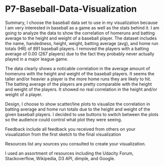 # P7-Baseball-Data-Visualization

Summary,
I choose the baseball data set to use in my visualization because I am very interested in baseball as a game as well as the  stats behind it. I am going to analyze the data to show the correlation of homeruns and batting average to the height and weight of a baseball player. The dataset includes the name, handedness, height, weight, batting average (avg), and home run totals (HR) of 891 baseball players. I removed the players with a batting average of 0.00 (267 players) due to the fact they probably never actually played in a major league game. 

The data clearly shows a noticable correlation in the average amount of homeruns with the height and weight of the baseball players. It seems the taller and/or heavier a player is the more home runs they are likely to hit. The batting average of the players are pretty comparable with the height and weight of the players. It showed no real correlation in the height and/or weight of a player.


Design,
I choose to show scatter/line plots to visualize the correlation in batting average and home run totals due to the height and weight of the given baseball players. I decided to use buttons to switch between the plots so the audience could control what plot they were seeing.


Feedback include all feedback you received from others on your visualization from the first sketch to the final visualization


Resources list any sources you consulted to create your visualization.

I used an assortment of resources including the Udacity Forum, Stackoverflow, Wikipedia, D3 API, dimple, and Google.




